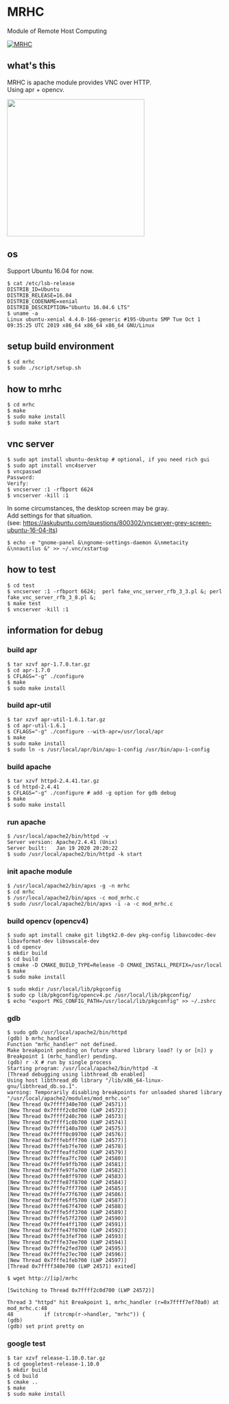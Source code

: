 # MRHC
Module of Remote Host Computing  

[![MRHC](https://github.com/8mamo10/mrhc/workflows/MRHC/badge.svg)](https://github.com/8mamo10/mrhc/actions?query=workflow%3AMRHC)

## what's this
MRHC is apache module provides VNC over HTTP.  
Using apr + opencv.  

<img src="https://user-images.githubusercontent.com/562105/76103304-ce997f80-6014-11ea-9897-d07f14697cfd.png" width="320px">

## os
Support Ubuntu 16.04 for now.

```
$ cat /etc/lsb-release
DISTRIB_ID=Ubuntu
DISTRIB_RELEASE=16.04
DISTRIB_CODENAME=xenial
DISTRIB_DESCRIPTION="Ubuntu 16.04.6 LTS"
$ uname -a
Linux ubuntu-xenial 4.4.0-166-generic #195-Ubuntu SMP Tue Oct 1 09:35:25 UTC 2019 x86_64 x86_64 x86_64 GNU/Linux
```

## setup build environment
```
$ cd mrhc
$ sudo ./script/setup.sh
```

## how to mrhc
```
$ cd mrhc
$ make
$ sudo make install
$ sudo make start
```

## vnc server
```
$ sudo apt install ubuntu-desktop # optional, if you need rich gui
$ sudo apt install vnc4server
$ vncpasswd
Password:
Verify:
$ vncserver :1 -rfbport 6624
$ vncserver -kill :1
```

In some circumstances, the desktop screen may be gray.  
Add settings for that situation.  
(see: https://askubuntu.com/questions/800302/vncserver-grey-screen-ubuntu-16-04-lts)  
```
$ echo -e "gnome-panel &\ngnome-settings-daemon &\nmetacity &\nnautilus &" >> ~/.vnc/xstartup
```

## how to test
```
$ cd test
$ vncserver :1 -rfbport 6624;  perl fake_vnc_server_rfb_3_3.pl &; perl fake_vnc_server_rfb_3_8.pl &;
$ make test
$ vncserver -kill :1
```





## information for debug

### build apr
```
$ tar xzvf apr-1.7.0.tar.gz
$ cd apr-1.7.0
$ CFLAGS="-g" ./configure
$ make
$ sudo make install
```

### build apr-util
```
$ tar xzvf apr-util-1.6.1.tar.gz
$ cd apr-util-1.6.1
$ CFLAGS="-g" ./configure --with-apr=/usr/local/apr
$ make
$ sudo make install
$ sudo ln -s /usr/local/apr/bin/apu-1-config /usr/bin/apu-1-config
```

### build apache
```
$ tar xzvf httpd-2.4.41.tar.gz
$ cd httpd-2.4.41
$ CFLAGS="-g" ./configure # add -g option for gdb debug
$ make
$ sudo make install
```

### run apache
```
$ /usr/local/apache2/bin/httpd -v
Server version: Apache/2.4.41 (Unix)
Server built:   Jan 19 2020 20:20:22
$ sudo /usr/local/apache2/bin/httpd -k start
```

### init apache module
```
$ /usr/local/apache2/bin/apxs -g -n mrhc
$ cd mrhc
$ /usr/local/apache2/bin/apxs -c mod_mrhc.c
$ sudo /usr/local/apache2/bin/apxs -i -a -c mod_mrhc.c 
```

### build opencv (opencv4)
```
$ sudo apt install cmake git libgtk2.0-dev pkg-config libavcodec-dev libavformat-dev libswscale-dev
$ cd opencv
$ mkdir build
$ cd build
$ cmake -D CMAKE_BUILD_TYPE=Release -D CMAKE_INSTALL_PREFIX=/usr/local
$ make
$ sudo make install
```

```
$ sudo mkdir /usr/local/lib/pkgconfig
$ sudo cp lib/pkgconfig/opencv4.pc /usr/local/lib/pkgconfig/
$ echo "export PKG_CONFIG_PATH=/usr/local/lib/pkgconfig" >> ~/.zshrc
```

### gdb

```
$ sudo gdb /usr/local/apache2/bin/httpd
(gdb) b mrhc_handler
Function "mrhc_handler" not defined.
Make breakpoint pending on future shared library load? (y or [n]) y
Breakpoint 1 (mrhc_handler) pending.
(gdb) r -X # run by single process
Starting program: /usr/local/apache2/bin/httpd -X
[Thread debugging using libthread_db enabled]
Using host libthread_db library "/lib/x86_64-linux-gnu/libthread_db.so.1".
warning: Temporarily disabling breakpoints for unloaded shared library "/usr/local/apache2/modules/mod_mrhc.so"
[New Thread 0x7ffff340e700 (LWP 24571)]
[New Thread 0x7ffff2c0d700 (LWP 24572)]
[New Thread 0x7ffff240c700 (LWP 24573)]
[New Thread 0x7ffff1c0b700 (LWP 24574)]
[New Thread 0x7ffff140a700 (LWP 24575)]
[New Thread 0x7ffff0c09700 (LWP 24576)]
[New Thread 0x7fffebfff700 (LWP 24577)]
[New Thread 0x7fffeb7fe700 (LWP 24578)]
[New Thread 0x7fffeaffd700 (LWP 24579)]
[New Thread 0x7fffea7fc700 (LWP 24580)]
[New Thread 0x7fffe9ffb700 (LWP 24581)]
[New Thread 0x7fffe97fa700 (LWP 24582)]
[New Thread 0x7fffe8ff9700 (LWP 24583)]
[New Thread 0x7fffe87f8700 (LWP 24584)]
[New Thread 0x7fffe7ff7700 (LWP 24585)]
[New Thread 0x7fffe77f6700 (LWP 24586)]
[New Thread 0x7fffe6ff5700 (LWP 24587)]
[New Thread 0x7fffe67f4700 (LWP 24588)]
[New Thread 0x7fffe5ff3700 (LWP 24589)]
[New Thread 0x7fffe57f2700 (LWP 24590)]
[New Thread 0x7fffe4ff1700 (LWP 24591)]
[New Thread 0x7fffe47f0700 (LWP 24592)]
[New Thread 0x7fffe3fef700 (LWP 24593)]
[New Thread 0x7fffe37ee700 (LWP 24594)]
[New Thread 0x7fffe2fed700 (LWP 24595)]
[New Thread 0x7fffe27ec700 (LWP 24596)]
[New Thread 0x7fffe1feb700 (LWP 24597)]
[Thread 0x7ffff340e700 (LWP 24571) exited]
```

```
$ wget http://[ip]/mrhc
```

```
[Switching to Thread 0x7ffff2c0d700 (LWP 24572)]

Thread 3 "httpd" hit Breakpoint 1, mrhc_handler (r=0x7ffff7ef70a0) at mod_mrhc.c:48
48          if (strcmp(r->handler, "mrhc")) {
(gdb)
(gdb) set print pretty on
```

### google test
```
$ tar xzvf release-1.10.0.tar.gz
$ cd googletest-release-1.10.0
$ mkdir build
$ cd build
$ cmake ..
$ make
$ sudo make install
```
